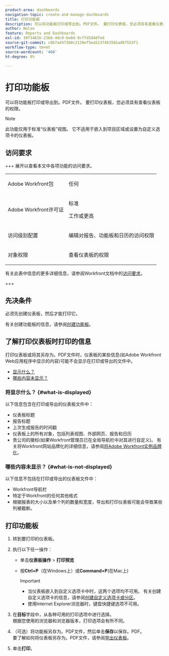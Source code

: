 ```yaml
---
product-area: dashboards
navigation-topic: create-and-manage-dashboards
title: 打印功能板
description: 可以将功能板打印或导出到。PDF文件。 要打印仪表板，您必须具有查看仪表板的权限。
author: Nolan
feature: Reports and Dashboards
exl-id: 30f3481b-23b6-4dc9-be0d-9cffd5d4dfed
source-git-commit: c8b7ad473b0c2120ef5ea52374b3501ad6f553f1
workflow-type: tm+mt
source-wordcount: '460'
ht-degree: 0%

---
```


# 打印功能板

<!-- Audited: 1/2025 -->

可以将功能板打印或导出到。PDF文件。 要打印仪表板，您必须具有查看仪表板的权限。

>[!NOTE]
>
>此功能仅用于标准“仪表板”视图。 它不适用于嵌入到项目区域或设置为自定义选项卡的仪表板。

## 访问要求

+++ 展开以查看本文中各项功能的访问要求。 

<table style="table-layout:auto"> 
 <col> 
 <col> 
 <tbody> 
  <tr> 
   <td role="rowheader">Adobe Workfront包</td> 
   <td> <p>任何</p> </td> 
  </tr> 
  <tr> 
   <td role="rowheader">Adobe Workfront许可证</td> 
   <td> 
      <p>标准</p>
      <p>工作或更高</p>
   </td> 
  </tr> 
  <tr> 
   <td role="rowheader">访问级别配置</td> 
   <td> <p>编辑对报告、功能板和日历的访问权限</p></td> 
  </tr>  
  <tr> 
   <td role="rowheader">对象权限</td> 
   <td> <p>查看仪表板的权限</p> </td> 
  </tr> 
 </tbody> 
</table>

有关此表中信息的更多详细信息，请参阅Workfront文档中的[访问要求](/help/quicksilver/administration-and-setup/add-users/access-levels-and-object-permissions/access-level-requirements-in-documentation.md)。

+++

## 先决条件

必须先创建仪表板，然后才能打印它。

有关创建功能板的信息，请参阅[创建功能板](../../../reports-and-dashboards/dashboards/creating-and-managing-dashboards/create-dashboard.md)。

## 了解打印仪表板时打印的信息

打印仪表板或将其另存为。PDF文件时，仪表板的某些信息(如Adobe Workfront Web应用程序中显示的内容)可能不会显示在打印或导出的文件中。

* [显示什么？](#what-is-displayed)
* [哪些内容未显示？](#what-is-not-displayed)

### 将显示什么？ {#what-is-displayed}

以下信息包含在打印或导出的仪表板文件中：

* 仪表板标题
* 报告标题
* 上次生成报告的时间戳
* 仪表板上的所有对象，包括列表视图、外部网页、报告和日历
* 贵公司的徽标(如果Workfront管理员已在全局导航栏中对其进行自定义)。 有关将Workfront网站品牌化的详细信息，请参阅[将Adobe Workfront实例品牌化](../../../administration-and-setup/customize-workfront/brand-workfront/brand-your-workfront-instance.md)。

### 哪些内容未显示？ {#what-is-not-displayed}

以下信息不包括在打印或导出的仪表板文件中：

* Workfront导航栏
* 特定于Workfront的任何其他格式
* 根据报表的大小以及单个列的数量和宽度，导出和打印仪表板可能会导致某些列被截断。

## 打印功能板

1. 转到要打印的仪表板。
1. 执行以下任一操作：

   * 单击&#x200B;**仪表板操作** > **打印预览**

   * 按&#x200B;**Ctrl+P**（在Windows上）或&#x200B;**Command+P**(在Mac上)

     >[!IMPORTANT]
     >
     >* 当仪表板嵌入到自定义选项卡中时，这两个选项均不可用。 有关创建自定义选项卡的信息，请参阅[创建自定义选项卡或分区](../../../workfront-basics/manage-your-account-and-profile/configuring-your-user-profile/create-custom-tabs.md)。
     >* 使用Internet Explorer浏览器时，键盘快捷键选项不可用。

1. 在&#x200B;**目标**&#x200B;字段中，从各种可用的打印选项中进行选择。\
   根据您使用的浏览器和浏览器版本，打印选项会有所不同。

1. （可选）将功能板另存为。PDF文件，然后单击&#x200B;**保存**&#x200B;以保存。PDF。\
   要了解如何将仪表板另存为。PDF文件，请参阅[导出仪表板](../../../reports-and-dashboards/dashboards/creating-and-managing-dashboards/export-dashboard.md)。

1. 单击&#x200B;**打印**。
